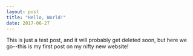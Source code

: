 ```yaml
---
layout: post
title: "Hello, World!"
date: 2017-06-27
---
```


This is just a test post, and it will probably get deleted soon, but here we go--this is my first post on my nifty new website!
